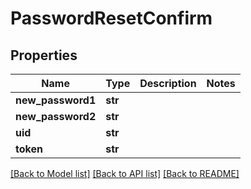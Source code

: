 # PasswordResetConfirm

## Properties
Name | Type | Description | Notes
------------ | ------------- | ------------- | -------------
**new_password1** | **str** |  | 
**new_password2** | **str** |  | 
**uid** | **str** |  | 
**token** | **str** |  | 

[[Back to Model list]](../README.md#documentation-for-models) [[Back to API list]](../README.md#documentation-for-api-endpoints) [[Back to README]](../README.md)

